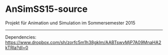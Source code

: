 # AnSimSS15-source
Projekt für Animation und Simulation im Sommersemester 2015

-----

Dependencies:\
https://www.dropbox.com/sh/zorfc5m1h38gklm/AABTswvMjP7A09MnaHA2kTRla?dl=0
